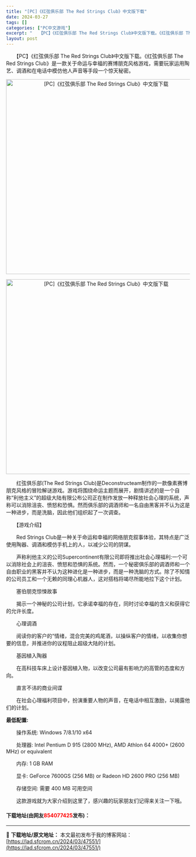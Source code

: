 ```yaml
---
title: "[PC]《红弦俱乐部 The Red Strings Club》中文版下载"
date: 2024-03-27
tags: []
categories: ["PC中文游戏"]
excerpt: "　　【PC】《红弦俱乐部 The Red Strings Club》中文版下载。《红弦俱乐部 The Red Strings Club》是一款关于命运与幸福的赛博朋克风格游戏，需要玩家运用陶艺、调酒和在电话中模仿他人声音等手段一个惊天秘密。 　　红弦俱乐部(The Red Strings Club)&hellip;"
layout: post
---
```


 <p>　　【PC】《红弦俱乐部 The Red Strings Club》中文版下载。《红弦俱乐部 The Red Strings Club》是一款关于命运与幸福的赛博朋克风格游戏，需要玩家运用陶艺、调酒和在电话中模仿他人声音等手段一个惊天秘密。</p> <p align="center"><img align="" border="0" src="https://lad.sfcrom.cn/wp-content/uploads/2024/03/20240327_66036960761f5.webp" width="533" alt="[PC]《红弦俱乐部 The Red Strings Club》中文版下载" /></p> <p align="center"><img align="" border="0" src="https://lad.sfcrom.cn/wp-content/uploads/2024/03/20240327_66036960bca13.webp" width="533" alt="[PC]《红弦俱乐部 The Red Strings Club》中文版下载" /></p> <p>　　红弦俱乐部(The Red Strings Club)是Deconstructeam制作的一款像素赛博朋克风格的冒险解谜游戏。游戏将围绕命运主题而展开，剧情讲述的是一个自称&ldquo;利他主义&rdquo;的超级大陆有限公布公司正在制作发放一种释放社会心理的系统，声称可以消除沮丧、愤怒和恐惧。然而俱乐部的调酒师和一名自由黑客并不认为这是一种进步，而是洗脑，因此他们组织起了一次调查。</p> <p>　　【游戏介绍】</p> <p>　　Red Strings Club是一种关于命运和幸福的网络朋克叙事体验，其特点是广泛使用陶器、调酒和模仿手机上的人，以减少公司的阴谋。</p> <p>　　声称利他主义的公司Supercontinent有限公司即将推出社会心理福利:一个可以消除社会上的沮丧、愤怒和恐惧的系统。然而，一个秘密俱乐部的调酒师和一个自由职业的黑客并不认为这种进化是一种进步，而是一种洗脑的方式。除了不知情的公司员工和一个无赖的同理心机器人，这对搭档将竭尽所能地拉下这个计划。</p> <p>　　塞伯朋克惊悚故事</p> <p>　　揭示一个神秘的公司计划，它承诺幸福的存在，同时讨论幸福的含义和获得它的允许长度。</p> <p>　　心理调酒</p> <p>　　阅读你的客户的&ldquo;情绪，混合完美的鸡尾酒，以操纵客户的情绪，以收集你想要的信息，并推进你的议程阻止超级大陆的计划。</p> <p>　　基因植入陶器</p> <p>　　在高科技车床上设计基因植入物，以改变公司最有影响力的高管的态度和方向。</p> <p>　　直言不讳的商业间谍</p> <p>　　在社会心理福利项目中，扮演重要人物的声音，在电话中相互激励，以揭露他们的计划。</p> <p><strong>最低配置:</strong></p> <p>　　操作系统: Windows 7/8.1/10 x64</p> <p>　　处理器: Intel Pentium D 915 (2800 MHz), AMD Athlon 64 4000+ (2600 MHz) or equivalent</p> <p>　　内存: 1 GB RAM</p> <p>　　显卡: GeForce 7600GS (256 MB) or Radeon HD 2600 PRO (256 MB)</p> <p>　　存储空间: 需要 400 MB 可用空间</p> <p>　　这款游戏就为大家介绍到这里了，感兴趣的玩家朋友们记得来关注一下哦。</p> <p><h4>下载地址(由网友<font color="red">854077425</font>发布)：</h4></p> 

---
📖 **下载地址/原文地址：** 本文最初发布于我的博客网站：[https://lad.sfcrom.cn/2024/03/47551/](https://lad.sfcrom.cn/2024/03/47551/)
